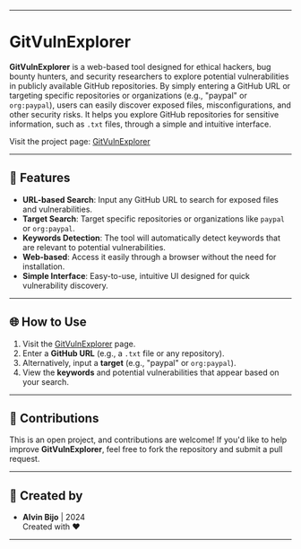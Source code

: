 
---

# GitVulnExplorer

**GitVulnExplorer** is a web-based tool designed for ethical hackers, bug bounty hunters, and security researchers to explore potential vulnerabilities in publicly available GitHub repositories. By simply entering a GitHub URL or targeting specific repositories or organizations (e.g., "paypal" or `org:paypal`), users can easily discover exposed files, misconfigurations, and other security risks. It helps you explore GitHub repositories for sensitive information, such as `.txt` files, through a simple and intuitive interface.

Visit the project page: [GitVulnExplorer](https://timetogoo.github.io/GitVulnExplorer/)

---

## 🚀 Features

- **URL-based Search**: Input any GitHub URL to search for exposed files and vulnerabilities.
- **Target Search**: Target specific repositories or organizations like `paypal` or `org:paypal`.
- **Keywords Detection**: The tool will automatically detect keywords that are relevant to potential vulnerabilities.
- **Web-based**: Access it easily through a browser without the need for installation.
- **Simple Interface**: Easy-to-use, intuitive UI designed for quick vulnerability discovery.

---

## 🌐 How to Use

1. Visit the [GitVulnExplorer](https://timetogoo.github.io/GitVulnExplorer/) page.
2. Enter a **GitHub URL** (e.g., a `.txt` file or any repository).
3. Alternatively, input a **target** (e.g., "paypal" or `org:paypal`).
4. View the **keywords** and potential vulnerabilities that appear based on your search.

---

## 🔧 Contributions

This is an open project, and contributions are welcome! If you'd like to help improve **GitVulnExplorer**, feel free to fork the repository and submit a pull request.

---

## 📅 Created by

- **Alvin Bijo** | 2024  
Created with ❤️

---

